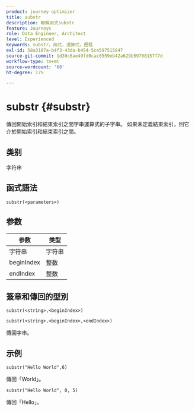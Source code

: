 ```yaml
---
product: journey optimizer
title: substr
description: 瞭解函式substr
feature: Journeys
role: Data Engineer, Architect
level: Experienced
keywords: substr，函式，運算式，歷程
exl-id: 58a3107a-b4f3-43da-b454-5ce597515847
source-git-commit: 1d30c6ae49fd0cac0559eb42a629b59708157f7d
workflow-type: tm+mt
source-wordcount: '68'
ht-degree: 17%

---
```


# substr {#substr}

傳回開始索引和結束索引之間字串運算式的子字串。 如果未定義結束索引，則它介於開始索引和結束索引之間。

## 类别

字符串

## 函式語法

`substr(<parameters>)`

## 参数

| 参数 | 类型 |
|-------------|----------|
| 字符串 | 字符串 |
| beginIndex | 整数 |
| endIndex | 整数 |

## 簽章和傳回的型別

`substr(<string>,<beginIndex>)`

`substr(<string>,<beginIndex>,<endIndex>)`

傳回字串。

## 示例

`substr("Hello World",6)`

傳回「World」。

`substr("Hello World", 0, 5)`

傳回「Hello」。
